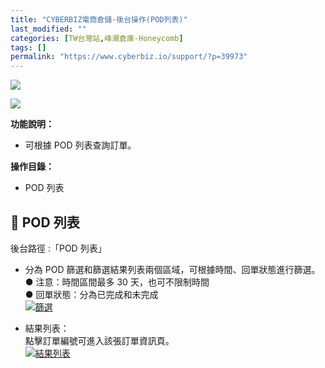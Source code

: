 ```yaml
---
title: "CYBERBIZ電商倉儲-後台操作(POD列表)"
last_modified: ""
categories: [TW台灣站,峰潮倉庫-Honeycomb]
tags: []
permalink: "https://www.cyberbiz.io/support/?p=39973"
---
```


![](https://www.cyberbiz.io/support/wp-content/uploads/適用站別.png)

[![](https://www.cyberbiz.io/support/wp-content/uploads/台灣站.png)](https://www.cyberbiz.io/support/?page_id=2490)

**功能說明：**  

* 可根據 POD 列表查詢訂單。

**操作目錄：**

* POD 列表

## 📌 POD 列表


後台路徑 :「POD 列表」  


* 分為 POD 篩選和篩選結果列表兩個區域，可根據時間、回單狀態進行篩選。  
● 注意：時間區間最多 30 天，也可不限制時間  
● 回單狀態：分為已完成和未完成  
[![篩選](https://www.cyberbiz.io/support/wp-content/uploads/CYBERBIZ電商倉儲-後台操作POD列表01.png)](https://www.cyberbiz.io/support/wp-content/uploads/CYBERBIZ電商倉儲-後台操作POD列表01.png)




* 結果列表：  
點擊訂單編號可進入該張訂單資訊頁。  
[![結果列表](https://www.cyberbiz.io/support/wp-content/uploads/CYBERBIZ電商倉儲-後台操作POD列表02.png)](https://www.cyberbiz.io/support/wp-content/uploads/CYBERBIZ電商倉儲-後台操作POD列表02.png)



